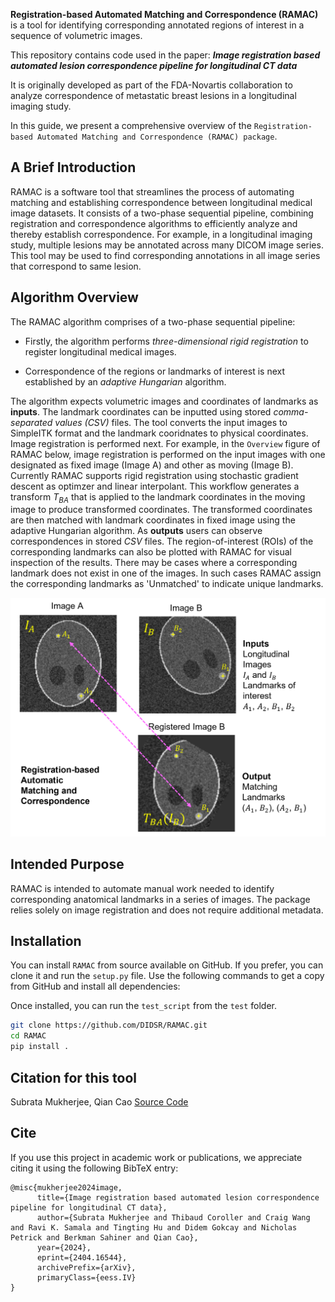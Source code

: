 **Registration-based Automated Matching and Correspondence (RAMAC)** is a tool for identifying corresponding annotated regions of interest in a sequence of volumetric images.

This repository contains code used in the paper:
**_Image registration based automated lesion correspondence pipeline for longitudinal CT data_**

It is originally developed as part of the FDA-Novartis collaboration to analyze correspondence of metastatic breast lesions in a longitudinal imaging study.

In this guide, we present a comprehensive overview of the `Registration-based Automated Matching and Correspondence (RAMAC) package`.

## A Brief Introduction

RAMAC is a software tool that streamlines the process of automating matching and establishing correspondence between longitudinal medical image datasets. It consists of a two-phase sequential pipeline, combining registration and correspondence algorithms to efficiently analyze and thereby establish correspondence. For example, in a longitudinal imaging study, multiple lesions may be annotated across many DICOM image series. This tool may be used to find corresponding annotations in all image series that correspond to same lesion.

## Algorithm Overview

The RAMAC algorithm comprises of a two-phase sequential pipeline:
- Firstly, the algorithm performs *three-dimensional rigid registration* to register longitudinal medical images.

- Correspondence of the regions or landmarks of interest is next established by an *adaptive Hungarian* algorithm.

The algorithm expects volumetric images and coordinates of landmarks as **inputs**. The landmark coordinates can be inputted using stored _comma-separated values (CSV)_ files. The tool converts the input images to SimpleITK format and the landmark cooridnates to physical coordinates. Image registration is performed next.
For example, in the `Overview` figure of RAMAC below, image registration is performed on the input images with one designated as fixed image (Image A) and other as moving (Image B). Currently RAMAC supports rigid registration using stochastic gradient descent as optimzer and linear interpolant. This workflow generates a transform $T_{BA}$ that is applied to the landmark coordinates in the moving image to produce transformed coordinates. The transformed coordinates are then matched with landmark coordinates in fixed image using the adaptive Hungarian algorithm. As **outputs** users can observe correspondences in stored _CSV_ files. The region-of-interest (ROIs) of the corresponding landmarks can also be plotted with RAMAC for visual inspection of the results. There may be cases where a corresponding landmark does not exist in one of the images. In such cases RAMAC assign the corresponding landmarks as 'Unmatched' to indicate unique landmarks. 

![Overview](ramac_overview.png)

## Intended Purpose

RAMAC is intended to automate manual work needed to identify corresponding anatomical landmarks in a series of images. The package relies solely on image registration and does not require additional metadata.

## Installation

You can install `RAMAC` from source available on GitHub. If you prefer, you can clone it and run the `setup.py` file. Use the following commands to get a copy from GitHub and install all dependencies:

Once installed, you can run the `test_script` from the `test` folder.

```bash
git clone https://github.com/DIDSR/RAMAC.git
cd RAMAC
pip install .
```
## Citation for this tool
Subrata Mukherjee, Qian Cao [Source Code](https://github.com/DIDSR/RAMAC/)

## Cite

If you use this project in academic work or publications, we appreciate citing it using the following BibTeX entry:

```
@misc{mukherjee2024image,
      title={Image registration based automated lesion correspondence pipeline for longitudinal CT data}, 
      author={Subrata Mukherjee and Thibaud Coroller and Craig Wang and Ravi K. Samala and Tingting Hu and Didem Gokcay and Nicholas Petrick and Berkman Sahiner and Qian Cao},
      year={2024},
      eprint={2404.16544},
      archivePrefix={arXiv},
      primaryClass={eess.IV}
}
```
